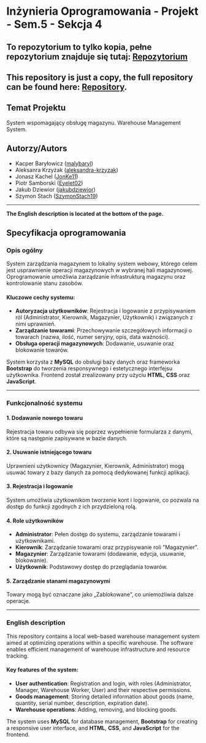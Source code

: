 # Inżynieria Oprogramowania - Projekt - Sem.5 - Sekcja 4
## **To repozytorium to tylko kopia, pełne repozytorium znajduje się tutaj: [Repozytorium](https://github.com/IO-SEM-5-SEKCJA-4/IO-SEM-5)**
## **This repository is just a copy, the full repository can be found here: [Repository](https://github.com/IO-SEM-5-SEKCJA-4/IO-SEM-5).**
## Temat Projektu

System wspomagający obsługę magazynu.
Warehouse Management System.

## Autorzy/Autors

- Kacper Baryłowicz ([malybaryl](https://github.com/malybaryl))
- Aleksanra Krzyżak ([aleksandra-krzyzak](https://github.com/aleksandra-krzyzak))
- Jonasz Kachel ([JonKe11](https://github.com/JonKe11))
- Piotr Samborski ([Eyelet02](https://github.com/Eyelet02))
- Jakub Dziewior ([jakubdziewior](https://github.com/jakubdziewior))
- Szymon Stach ([SzymonStach19](https://github.com/SzymonStach19))

---

**The English description is located at the bottom of the page.**

## Specyfikacja oprogramowania  

### Opis ogólny  
System zarządzania magazynem to lokalny system webowy, którego celem jest usprawnienie operacji magazynowych w wybranej hali magazynowej. Oprogramowanie umożliwia zarządzanie infrastrukturą magazynu oraz kontrolowanie stanu zasobów.  

#### Kluczowe cechy systemu:  
- **Autoryzacja użytkowników**: Rejestracja i logowanie z przypisywaniem ról (Administrator, Kierownik, Magazynier, Użytkownik) i związanych z nimi uprawnień.  
- **Zarządzanie towarami**: Przechowywanie szczegółowych informacji o towarach (nazwa, ilość, numer seryjny, opis, data ważności).  
- **Obsługa operacji magazynowych**: Dodawanie, usuwanie oraz blokowanie towarów.  

System korzysta z **MySQL** do obsługi bazy danych oraz frameworka **Bootstrap** do tworzenia responsywnego i estetycznego interfejsu użytkownika. Frontend został zrealizowany przy użyciu **HTML**, **CSS** oraz **JavaScript**.  

---

### Funkcjonalność systemu  

#### 1. **Dodawanie nowego towaru**  
Rejestracja towaru odbywa się poprzez wypełnienie formularza z danymi, które są następnie zapisywane w bazie danych.  

#### 2. **Usuwanie istniejącego towaru**  
Uprawnieni użytkownicy (Magazynier, Kierownik, Administrator) mogą usuwać towary z bazy danych za pomocą dedykowanej funkcji aplikacji.  

#### 3. **Rejestracja i logowanie**  
System umożliwia użytkownikom tworzenie kont i logowanie, co pozwala na dostęp do funkcji zgodnych z ich przydzieloną rolą.  

#### 4. **Role użytkowników**  
- **Administrator**: Pełen dostęp do systemu, zarządzanie towarami i użytkownikami.  
- **Kierownik**: Zarządzanie towarami oraz przypisywanie roli "Magazynier".  
- **Magazynier**: Zarządzanie towarami (dodawanie, edycja, usuwanie, blokowanie).  
- **Użytkownik**: Podstawowy dostęp do przeglądania towarów.  

#### 5. **Zarządzanie stanami magazynowymi**  
Towary mogą być oznaczane jako „Zablokowane”, co uniemożliwia dalsze operacje.  

---

### English description  
This repository contains a local web-based warehouse management system aimed at optimizing operations within a specific warehouse. The software enables efficient management of warehouse infrastructure and resource tracking.  

#### Key features of the system:
- **User authentication**: Registration and login, with roles (Administrator, Manager, Warehouse Worker, User) and their respective permissions.  
- **Goods management**: Storing detailed information about goods (name, quantity, serial number, description, expiration date).  
- **Warehouse operations**: Adding, removing, and blocking goods.  

The system uses **MySQL** for database management, **Bootstrap** for creating a responsive user interface, and **HTML**, **CSS**, and **JavaScript** for the frontend.
